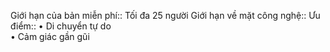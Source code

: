 Giới hạn của bản miễn phí:: Tối đa 25 người
Giới hạn về mặt công nghệ:: 
Ưu điểm:: • Di chuyển tự do<br>• Cảm giác gần gũi
